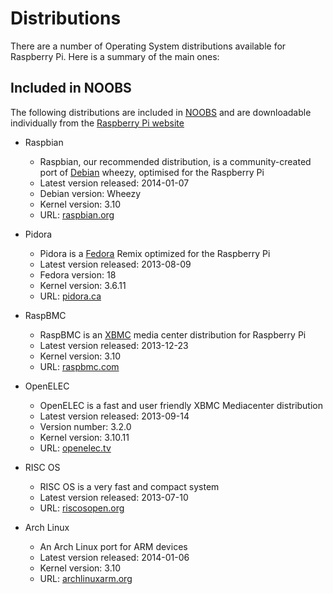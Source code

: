 # Distributions

There are a number of Operating System distributions available for Raspberry Pi. Here is a summary of the main ones:

## Included in NOOBS

The following distributions are included in [NOOBS](noobs.md) and are downloadable individually from the [Raspberry Pi website](http://www.raspberrypi.org/downloads/)

- Raspbian
    - Raspbian, our recommended distribution, is a community-created port of [Debian](http://www.debian.org/) wheezy, optimised for the Raspberry Pi
    - Latest version released: 2014-01-07
    - Debian version: Wheezy
    - Kernel version: 3.10
    - URL: [raspbian.org](http://www.raspbian.org/)

- Pidora
    - Pidora is a [Fedora](http://fedoraproject.org/) Remix optimized for the Raspberry Pi
    - Latest version released: 2013-08-09
    - Fedora version: 18
    - Kernel version: 3.6.11
    - URL: [pidora.ca](http://pidora.ca/)

- RaspBMC
    - RaspBMC is an [XBMC](http://xbmc.org/) media center distribution for Raspberry Pi
    - Latest version released: 2013-12-23
    - Kernel version: 3.10
    - URL: [raspbmc.com](http://www.raspbmc.com/)

- OpenELEC
    - OpenELEC is a fast and user friendly XBMC Mediacenter distribution
    - Latest version released: 2013-09-14
    - Version number: 3.2.0
    - Kernel version: 3.10.11
    - URL: [openelec.tv](http://wiki.openelec.tv/index.php?title=Raspberry_Pi_FAQ)

- RISC OS
    - RISC OS is a very fast and compact system
    - Latest version released: 2013-07-10
    - URL: [riscosopen.org](https://www.riscosopen.org/wiki/documentation/show/Welcome%20to%20RISC%20OS%20Pi)

- Arch Linux
    - An Arch Linux port for ARM devices
    - Latest version released: 2014-01-06
    - Kernel version: 3.10
    - URL: [archlinuxarm.org](http://archlinuxarm.org/platforms/armv6/raspberry-pi)
